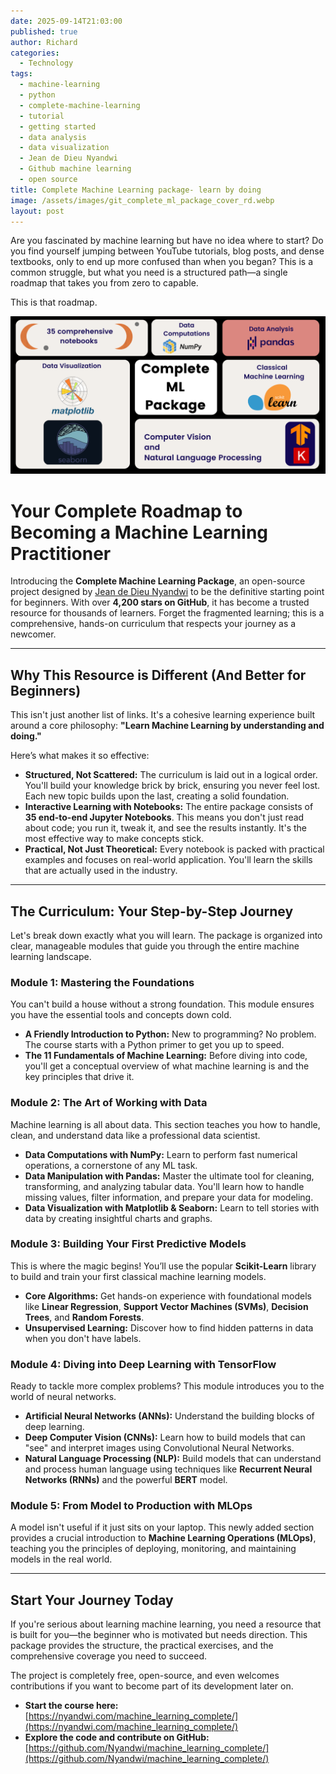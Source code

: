 ```yaml
---
date: 2025-09-14T21:03:00
published: true
author: Richard
categories:
  - Technology
tags:
  - machine-learning
  - python
  - complete-machine-learning
  - tutorial
  - getting started
  - data analysis
  - data visualization
  - Jean de Dieu Nyandwi
  - Github machine learning
  - open source
title: Complete Machine Learning package- learn by doing
image: /assets/images/git_complete_ml_package_cover_rd.webp
layout: post
---
```

Are you fascinated by machine learning but have no idea where to start? Do you find yourself jumping between YouTube tutorials, blog posts, and dense textbooks, only to end up more confused than when you began? This is a common struggle, but what you need is a structured path—a single roadmap that takes you from zero to capable.

This is that roadmap.

![Complete Machine learning package cover by Jean de Dieu Nyandwi](/assets/images/git_cover.png "Complete Machine learning package cover by Jean de Dieu Nyandwi")

# Your Complete Roadmap to Becoming a Machine Learning Practitioner

Introducing the **Complete Machine Learning Package**, an open-source project designed by [Jean de Dieu Nyandwi](https://www.linkedin.com/in/nyandwi/) to be the definitive starting point for beginners. With over **4,200 stars on GitHub**, it has become a trusted resource for thousands of learners. Forget the fragmented learning; this is a comprehensive, hands-on curriculum that respects your journey as a newcomer.

---

## Why This Resource is Different (And Better for Beginners)

This isn't just another list of links. It's a cohesive learning experience built around a core philosophy: **"Learn Machine Learning by understanding and doing."**

Here’s what makes it so effective:

- **Structured, Not Scattered:** The curriculum is laid out in a logical order. You'll build your knowledge brick by brick, ensuring you never feel lost. Each new topic builds upon the last, creating a solid foundation.
- **Interactive Learning with Notebooks:** The entire package consists of **35 end-to-end Jupyter Notebooks**. This means you don't just read about code; you run it, tweak it, and see the results instantly. It's the most effective way to make concepts stick.
- **Practical, Not Just Theoretical:** Every notebook is packed with practical examples and focuses on real-world application. You'll learn the skills that are actually used in the industry.

---

## The Curriculum: Your Step-by-Step Journey

Let's break down exactly what you will learn. The package is organized into clear, manageable modules that guide you through the entire machine learning landscape.

### **Module 1: Mastering the Foundations**

You can't build a house without a strong foundation. This module ensures you have the essential tools and concepts down cold.

- **A Friendly Introduction to Python:** New to programming? No problem. The course starts with a Python primer to get you up to speed.
- **The 11 Fundamentals of Machine Learning:** Before diving into code, you'll get a conceptual overview of what machine learning is and the key principles that drive it.

### **Module 2: The Art of Working with Data**

Machine learning is all about data. This section teaches you how to handle, clean, and understand data like a professional data scientist.

- **Data Computations with NumPy:** Learn to perform fast numerical operations, a cornerstone of any ML task.
- **Data Manipulation with Pandas:** Master the ultimate tool for cleaning, transforming, and analyzing tabular data. You'll learn how to handle missing values, filter information, and prepare your data for modeling.
- **Data Visualization with Matplotlib & Seaborn:** Learn to tell stories with data by creating insightful charts and graphs.

### **Module 3: Building Your First Predictive Models**

This is where the magic begins! You’ll use the popular **Scikit-Learn** library to build and train your first classical machine learning models.

- **Core Algorithms:** Get hands-on experience with foundational models like **Linear Regression**, **Support Vector Machines (SVMs)**, **Decision Trees**, and **Random Forests**.
- **Unsupervised Learning:** Discover how to find hidden patterns in data when you don't have labels.

### **Module 4: Diving into Deep Learning with TensorFlow**

Ready to tackle more complex problems? This module introduces you to the world of neural networks.

- **Artificial Neural Networks (ANNs):** Understand the building blocks of deep learning.
- **Deep Computer Vision (CNNs):** Learn how to build models that can "see" and interpret images using Convolutional Neural Networks.
- **Natural Language Processing (NLP):** Build models that can understand and process human language using techniques like **Recurrent Neural Networks (RNNs)** and the powerful **BERT** model.

### **Module 5: From Model to Production with MLOps**

A model isn't useful if it just sits on your laptop. This newly added section provides a crucial introduction to **Machine Learning Operations (MLOps)**, teaching you the principles of deploying, monitoring, and maintaining models in the real world.

---

## Start Your Journey Today

If you're serious about learning machine learning, you need a resource that is built for you—the beginner who is motivated but needs direction. This package provides the structure, the practical exercises, and the comprehensive coverage you need to succeed.

The project is completely free, open-source, and even welcomes contributions if you want to become part of its development later on.

- **Start the course here:** [https://nyandwi.com/machine_learning_complete/](https://nyandwi.com/machine_learning_complete/)
- **Explore the code and contribute on GitHub:** [https://github.com/Nyandwi/machine_learning_complete/](https://github.com/Nyandwi/machine_learning_complete/)
